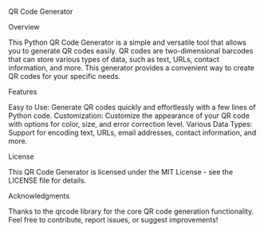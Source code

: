 QR Code Generator


Overview

This Python QR Code Generator is a simple and versatile tool that allows you to generate QR codes easily. QR codes are two-dimensional barcodes that can store various types of data, such as text, URLs, contact information, and more. This generator provides a convenient way to create QR codes for your specific needs.


Features

Easy to Use: Generate QR codes quickly and effortlessly with a few lines of Python code.
Customization: Customize the appearance of your QR code with options for color, size, and error correction level.
Various Data Types: Support for encoding text, URLs, email addresses, contact information, and more.


License

This QR Code Generator is licensed under the MIT License - see the LICENSE file for details.


Acknowledgments

Thanks to the qrcode library for the core QR code generation functionality.
Feel free to contribute, report issues, or suggest improvements!
